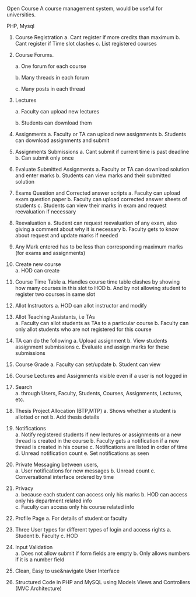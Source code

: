 Open Course
A course management system, would be useful for universities.

PHP, Mysql


1. Course Registration 
	a. Cant register if more credits than maximum 
	b. Cant register if Time slot clashes 
	c. List registered courses 
2. Course Forums. 

	a. One forum for each course 
	
	b. Many threads in each forum 
	
	c. Many posts in each thread 
3. Lectures 

	a. Faculty can upload new lectures 

	b. Students can download them 
4. Assignments 
	a. Faculty or TA can upload new assignments 
	b. Students can download assignments and submit 
5. Assignments Submissions 
	a. Cant submit if current time is past deadline 
	b. Can submit only once 
6. Evaluate Submitted Assignments 
	a. Faculty or TA can download solution and enter marks 
	b. Students can view marks and their submitted solution 
7. Exams Question and Corrected answer scripts 
	a. Faculty can upload exam question paper 
	b. Faculty can upload corrected answer sheets of students 
	c. Students can view their marks in exam and request reevaluation if necessary 
8. Re­evaluation 
	a. Student can request reevaluation of any exam, also giving a comment about why 
	it is necessary 
	b. Faculty gets to know about request and update marks if needed 
9. Any Mark entered has to be less than corresponding maximum marks (for exams and 
assignments) 
10. Create new course  
	a. HOD can create 
11. Course Time Table 
	a. Handles course time table clashes by showing how many courses in this slot to 
	HOD 
	b. And by not allowing student to register two courses in same slot 
12. Allot Instructors 
	a. HOD can allot instructor and modify 
13. Allot Teaching Assistants, i.e TAs  
	a. Faculty can allot students as TAs to a particular course 
	b. Faculty can only allot students who are not registered for this course 
14. TA can do the following 
	a. Upload assignment 
	b. View students assignment submissions 
	c. Evaluate and assign marks for these submissions 
15. Course Grade 
	a. Faculty can set/update 
	b. Student can view 
16. Course Lectures and Assignments visible even if a user is not logged in 
17. Search  
	a. through Users, Faculty, Students, Courses, Assignments, Lectures, etc. 
18. Thesis Project Allocation (BTP,MTP) 
	a. Shows whether a student is allotted or not 
	b. Add thesis details 
19. Notifications  
	a. Notify registered students if new lectures or assignments or a new thread is 
	created in the course 
	b. Faculty gets a notification if a new thread is created in his course 
	c. Notifications are listed in order of time 
	d. Unread notification count 
	e. Set notifications as seen 
20. Private Messaging between users,  
	a. User notifications for new messages 
	b. Unread count 
	c. Conversational interface ordered by time 
21. Privacy  
	a. because each student can access only his marks 
	b. HOD can access only his department related info  
	c. Faculty can access only his course related info 
22. Profile Page 
	a. For details of student or faculty 
23. Three User types for different types of login and access rights 
	a. Student b. Faculty 
	c. HOD 
24. Input Validation  
	a. Does not allow submit if form fields are empty 
	b. Only allows numbers if it is a number field 
	 
 
25. Clean, Easy to use&navigate User Interface 
26. Structured Code in PHP and MySQL using Models Views and Controllers (MVC 
Architecture)
